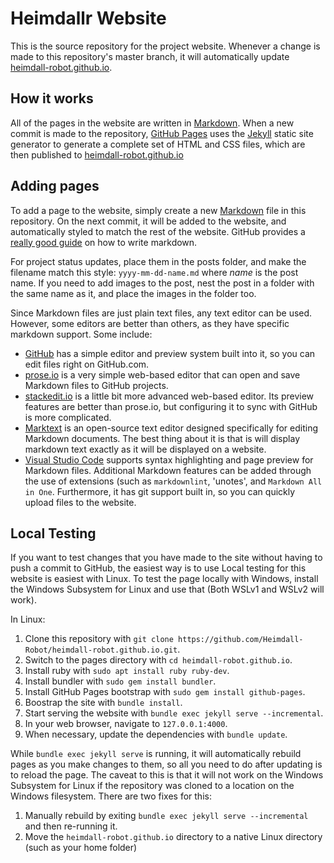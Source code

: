 # Heimdallr Website

This is the source repository for the project website. Whenever a change is made to this repository's master branch,
it will automatically update [heimdall-robot.github.io](heimdall-robot.github.io).

## How it works

All of the pages in the website are written in [Markdown](https://en.wikipedia.org/wiki/Markdown). When a new commit is
made to the repository, [GitHub Pages](pages.github.com) uses the [Jekyll](https://jekyllrb.com/) static site generator
to generate a complete set of HTML and CSS files, which are then published to
[heimdall-robot.github.io](heimdall-robot.github.io)

## Adding pages

To add a page to the website, simply create a new [Markdown](https://en.wikipedia.org/wiki/Markdown) file in this
repository. On the next commit, it will be added to the website, and automatically styled to match the rest of the
website. GitHub provides a [really good guide](https://guides.github.com/features/mastering-markdown/) on how to
write markdown.

For project status updates, place them in the posts folder, and make the filename match this style: `yyyy-mm-dd-name.md`
where _name_ is the post name. If you need to add images to the post, nest the post in a folder with the same name as
it, and place the images in the folder too.

Since Markdown files are just plain text files, any text editor can be used. However, some editors are better than
others, as they have specific markdown support. Some include:

- [GitHub](https://docs.github.com/en/github/managing-files-in-a-repository/adding-a-file-to-a-repository) has a simple
  editor and preview system built into it, so you can edit files right on GitHub.com.
- [prose.io](prose.io) is a very simple web-based editor that can open and save Markdown files to GitHub projects.
- [stackedit.io](stackedit.io) is a little bit more advanced web-based editor. Its preview features are better than
  prose.io, but configuring it to sync with GitHub is more complicated.
- [Marktext](marktext.app) is an open-source text editor designed specifically for editing Markdown documents. The best
  thing about it is that is will display markdown text exactly as it will be displayed on a website.
- [Visual Studio Code](https://code.visualstudio.com/) supports syntax highlighting and page preview for Markdown files.
  Additional Markdown features can be added through the use of extensions (such as `markdownlint`, 'unotes', and
  `Markdown All in One`. Furthermore, it has git support built in, so you can quickly upload files to the website.

## Local Testing

If you want to test changes that you have made to the site without having to push a commit to GitHub, the
easiest way is to use Local testing for this website is easiest with Linux. To test the page locally with Windows,
install the Windows Subsystem for Linux and use that (Both WSLv1 and WSLv2 will work).

In Linux:

1. Clone this repository with `git clone https://github.com/Heimdall-Robot/heimdall-robot.github.io.git`.
2. Switch to the pages directory with `cd heimdall-robot.github.io`.
3. Install ruby with `sudo apt install ruby ruby-dev`.
4. Install bundler with `sudo gem install bundler`.
5. Install GitHub Pages bootstrap with `sudo gem install github-pages`.
6. Boostrap the site with `bundle install`.
7. Start serving the website with `bundle exec jekyll serve --incremental`.
8. In your web browser, navigate to `127.0.0.1:4000`.
9. When necessary, update the dependencies with `bundle update`.

While `bundle exec jekyll serve` is running, it will automatically rebuild pages as you make changes to them, so all
you need to do after updating is to reload the page.
The caveat to this is that it will not work on the Windows Subsystem for Linux if the repository was cloned to a
location on the Windows filesystem. There are two fixes for this:

1. Manually rebuild by exiting `bundle exec jekyll serve --incremental` and then re-running it.
2. Move the `heimdall-robot.github.io` directory to a native Linux directory (such as your home folder)

